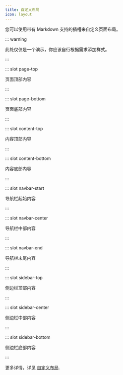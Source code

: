 ```yaml
---
title: 自定义布局
icon: layout
---
```


您可以使用带有 Markdown 支持的插槽来自定义页面布局。

::: warning

此处仅仅是一个演示，你应该自行根据需求添加样式。

<!-- markdownlint-disable MD033 -->

<style lang="sass">
@use '@mr-hope/vuepress-shared/styles/wrapper';

.content__navbar-start, .content__navbar-center, .content__navbar-end {
  display: inline-block;

  p {
    margin: 0;
    line-height: 2rem;
  }
}

.content__sidebar-top, .content__sidebar-center, .content__sidebar-bottom {
  text-align: center;
}

.content__page-top, .content__page-bottom, .content__content-top, .content__content-bottom {
  @include wrapper.wrapper;
  padding-top: 0;
  padding-bottom: 0;
  text-align: center;
}
</style>

<!-- markdownlint-enable MD033 -->

:::

::: slot page-top

页面顶部内容

:::

::: slot page-bottom

页面底部内容

:::

::: slot content-top

内容顶部内容

:::

::: slot content-bottom

内容底部内容

:::

::: slot navbar-start

导航栏起始内容

:::

::: slot navbar-center

导航栏中部内容

:::

::: slot navbar-end

导航栏末尾内容

:::

::: slot sidebar-top

侧边栏顶部内容

:::

::: slot sidebar-center

侧边栏中部内容

:::

::: slot sidebar-bottom

侧边栏底部内容

:::

更多详情，详见 [自定义布局](https://vuepress-theme-hope.github.io/zh/guide/layout/custom/).
